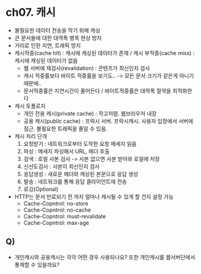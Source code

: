 # ch07. 캐시
* 불필요한 데이터 전송을 막기 위해 캐싱
* 큰 문서들에 대한 대역폭 병목 현상 방지
* 거리로 인한 지연, 트래픽 방지
* 캐시적중(cache hit) : 캐시에 캐싱된 데이터가 존재 / 캐시 부적중(cache miss) : 캐시에 캐싱된 데이터가 없음
  * 웹 서버에 재검사(revalidation) : 콘텐츠가 최신인지 검사
  * 캐시 적중률보다 바이트 적중률을 보기도.. -> 모든 문서 크기가 같은게 아니기 때문에..
  * 문서적중률은 지연시간이 줄어든다 / 바이트적중률은 대역폭 절약을 최적화한다
* 캐시 토폴로지
  * 개인 전용 캐시(private cache) : 작고저렴. 웹브라우저 내장
  * 공용 캐시(public cache) : 프락시 서버. 프락시캐시. 사용자 입장에서 서버에 점근. 불필요한 트래픽을 줄일 수 있음.
* 캐시 처리 단개
  1. 요청받기 : 네트워크로부터 도착한 요청 메세지 읽음
  2. 파싱 : 메세지 파싱해서 URL, 헤더 추출
  3. 검색 : 로컬 사본 검사 -> 사본 없으면 사본 받아와 로컬에 저장
  4. 신선도검사 : 사본이 최신인지 검사
  5. 응답생성 : 새로운 헤더와 캐싱된 본문으로 응답 생성
  6. 발송 : 네트워크를 통해 응답 클라이언트에 전송
  7. 로깅(Optional)
* HTTP는 문서 만료되기 전 까지 얼마나 캐시될 수 있게 할 건지 설정 가능
  * Cache-Copntrol: no-store
  * Cache-Copntrol: no-cache
  * Cache-Copntrol: must-revalidate
  * Cache-Copntrol: max-age


## Q)
* 개인캐시와 공용캐시는 각각 어떤 경우 사용되나요? 또한 개인캐시를 웹서버단에서 통제할 수 있을까요?
